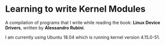 # Learning to write Kernel Modules
A compilation of programs that I write while reading the book: **Linux Device Drivers**, written by **Alessandro Rubini**. 

I am currently using Ubuntu 18.04 which is running kernel version 4.15.0-51.
